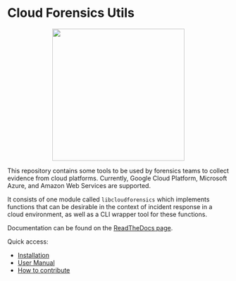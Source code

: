 # Cloud Forensics Utils

<p align="center">
  <img src="https://user-images.githubusercontent.com/25910997/81309523-533f6300-9083-11ea-975b-668f550e5a9e.png" width="300"/>
</p>

This repository contains some tools to be used by forensics teams to collect
evidence from cloud platforms. Currently, Google Cloud Platform, Microsoft Azure,
and Amazon Web Services are supported.

It consists of one module called `libcloudforensics` which implements functions
that can be desirable in the context of incident response in a cloud
environment, as well as a CLI wrapper tool for these functions.

Documentation can be found on the [ReadTheDocs page](https://libcloudforensics.readthedocs.io/en/latest/).

Quick access:

* [Installation](https://libcloudforensics.readthedocs.io/en/latest/gettingstarted.html#installing-from-pypi)
* [User Manual](https://libcloudforensics.readthedocs.io/en/latest/usermanual/index.html#)
* [How to contribute](https://libcloudforensics.readthedocs.io/en/latest/contributing.html)
